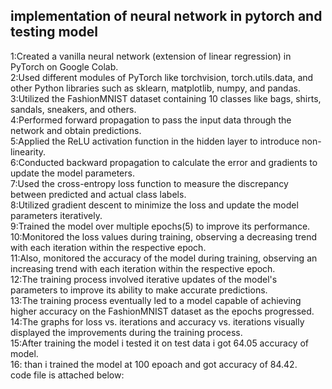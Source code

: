 ## implementation of neural network in pytorch and testing model
1:Created a vanilla neural network (extension of linear regression) in PyTorch on Google Colab.<br />
2:Used different modules of PyTorch like torchvision, torch.utils.data, and other Python libraries such as sklearn, matplotlib, numpy, and pandas.<br />
3:Utilized the FashionMNIST dataset containing 10 classes like bags, shirts, sandals, sneakers, and others.<br />
4:Performed forward propagation to pass the input data through the network and obtain predictions.<br />
5:Applied the ReLU activation function in the hidden layer to introduce non-linearity.<br />
6:Conducted backward propagation to calculate the error and gradients to update the model parameters.<br />
7:Used the cross-entropy loss function to measure the discrepancy between predicted and actual class labels.<br />
8:Utilized gradient descent to minimize the loss and update the model parameters iteratively.<br />
9:Trained the model over multiple epochs(5) to improve its performance.<br />
10:Monitored the loss values during training, observing a decreasing trend with each iteration within the respective epoch.<br />
11:Also, monitored the accuracy of the model during training, observing an increasing trend with each iteration within the respective epoch.<br />
12:The training process involved iterative updates of the model's parameters to improve its ability to make accurate predictions.<br />
13:The training process eventually led to a model capable of achieving higher accuracy on the FashionMNIST dataset as the epochs progressed.<br />
14:The graphs for loss vs. iterations and accuracy vs. iterations visually displayed the improvements during the training process.<br />
15:After training the model i tested it on test data i got 64.05 accuracy of model.<br />
16: than i trained the model at 100 epoach and got accuracy of 84.42.<br />
code file is attached below:
